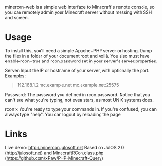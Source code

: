 minercon-web is a simple web interface to Minecraft's remote console, so you can remotely admin your Minecraft server without messing with SSH and screen.

Usage
=====

To install this, you'll need a simple Apache+PHP server or hosting. Dump the files in a folder of your document root and voilà.
You also must have enable-rcon=true and rcon.password set in your server's server.properties.

Server: Input the IP or hostname of your server, with optionally the port.
Examples:
> 192.168.1.2
> mc.example.net
> mc.example.net:25575

Password: The password you defined in rcon.password. Notice that you can't see what you're typing, not even stars, as most UNIX systems does.

rcon>: You're ready to type your commands in. If you're confused, you can always type "help". You can logout by reloading the page.

Links
=====

Live demo: http://minercon.julosoft.net
Based on JulOS 2.0 (http://julosoft.net)
and MinecraftRCon.class.php (https://github.com/xPaw/PHP-Minecraft-Query)
